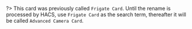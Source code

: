 ?> This card was previously called `Frigate Card`. Until the rename is processed by HACS, use `Frigate Card` as the search term, thereafter it will be called `Advanced Camera Card`.
